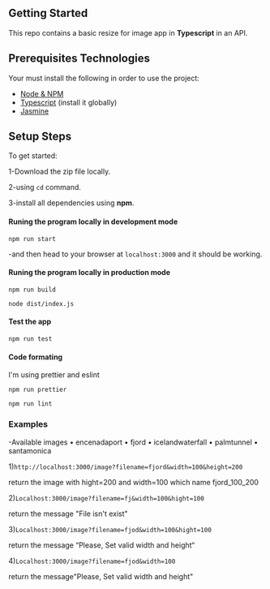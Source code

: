 ## Getting Started

This repo contains a basic resize for image app in **Typescript** in an API.


## Prerequisites Technologies

Your must install the following in order to use the project:
- [Node & NPM](https://nodejs.org/en/download/)
- [Typescript](https://www.npmjs.com/package/typescript) (install it globally)
- [Jasmine](https://www.npmjs.com/package/jasmine)

## Setup Steps
To get started:

1-Download the zip file locally.

2-using `cd` command.

3-install all dependencies using **npm**.

#### Runing the program locally in development mode

  `npm run start`

-and then head to your browser at `localhost:3000` and it should be working.

#### Runing the program locally in production mode

  `npm run build`
  
  `node dist/index.js`

#### Test the app

    npm run test
 
#### Code formating 

I'm using prettier and eslint

    npm run prettier

    npm run lint
    
    


### Examples

-Available images 
•	encenadaport
•	fjord
•	icelandwaterfall
•	palmtunnel
•	santamonica

1)`http://localhost:3000/image?filename=fjord&width=100&height=200`

return the image with hight=200 and width=100 which name fjord_100_200

2)`Localhost:3000/image?filename=fj&width=100&hight=100`

return the message "File isn't exist"

3)`Localhost:3000/image?filename=fjod&width=100&hight=100`

return the message “Please, Set valid width and height“

4)`Localhost:3000/image?filename=fjod&width=100`

return the message"Please, Set valid width and height"
